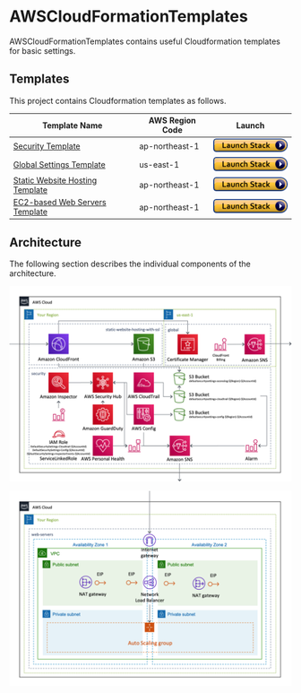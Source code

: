 # AWSCloudFormationTemplates

AWSCloudFormationTemplates contains useful Cloudformation templates for basic settings.

## Templates

This project contains Cloudformation templates as follows.

| Template Name | AWS Region Code | Launch |
| --- | --- | --- |
| [Security Template](/security/README.md) | ap-northeast-1 | [![cloudformation-launch-stack](images/cloudformation-launch-stack.png)](https://console.aws.amazon.com/cloudformation/home?region=ap-northeast-1#/stacks/new?stackName=DefaultSecuritySettings&templateURL=https://eijikominami.s3-ap-northeast-1.amazonaws.com/aws-cloudformation-templates/security/template.yaml) |
| [Global Settings Template](/global/README.md) | us-east-1 | [![cloudformation-launch-stack](images/cloudformation-launch-stack.png)](https://console.aws.amazon.com/cloudformation/home?region=us-east-1#/stacks/new?stackName=GlobalSettings&templateURL=https://eijikominami.s3-ap-northeast-1.amazonaws.com/aws-cloudformation-templates/global/template.yaml) |
| [Static Website Hosting Template](/static-website-hosting-with-ssl/README.md) | ap-northeast-1 | [![cloudformation-launch-stack](images/cloudformation-launch-stack.png)](https://console.aws.amazon.com/cloudformation/home?region=ap-northeast-1#/stacks/new?stackName=StaticWebsiteHosting&templateURL=https://eijikominami.s3-ap-northeast-1.amazonaws.com/aws-cloudformation-templates/static-website-hosting-with-ssl/template.yaml)  |
| [EC2-based Web Servers Template](/web-servers/README.md) | ap-northeast-1 | [![cloudformation-launch-stack](images/cloudformation-launch-stack.png)](https://console.aws.amazon.com/cloudformation/home?region=ap-northeast-1#/stacks/new?stackName=WebServers&templateURL=https://eijikominami.s3-ap-northeast-1.amazonaws.com/aws-cloudformation-templates/web-servers/template.yaml)  |

## Architecture

The following section describes the individual components of the architecture.

![](images/architecture.png)

![](images/architecture2.png)